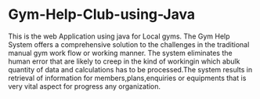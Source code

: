 # Gym-Help-Club-using-Java
This is the web Application using java for Local gyms.
The Gym Help System offers a comprehensive solution to the challenges in the traditional manual gym work flow or working manner. The system eliminates the human error that are likely to creep in the kind of workingin which abulk quantity of data and calculations has to be processed.The system results in retrieval of information for members,plans,enquiries or equipments that is very vital aspect for progress any organization.
